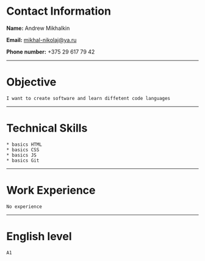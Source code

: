 # **Contact Information**

**Name:** Andrew Mikhalkin

**Email:** mikhal-nikolaj@ya.ru 

**Phone number:** +375 29 617 79 42

---
# **Objective**
```
I want to create software and learn diffetent code languages
```
---
# **Technical Skills**
```
* basics HTML
* basics CSS
* basics JS
* basics Git
```
---
# **Work Experience**
```
No experience
```
---
# **English level**
```
A1
```
